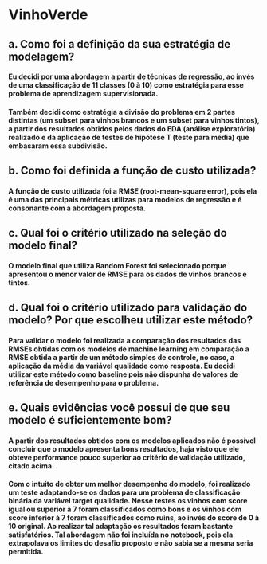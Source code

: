 # VinhoVerde

## a. Como foi a definição da sua estratégia de modelagem?
#### Eu decidi por uma abordagem a partir de técnicas de regressão, ao invés de uma classificação de 11 classes (0 à 10) como estratégia para esse problema de aprendizagem supervisionada.
#### Também decidi como estratégia a divisão do problema em 2 partes distintas (um subset para vinhos brancos e um subset para vinhos tintos), a partir dos resultados obtidos pelos dados do EDA (análise exploratória) realizado e da aplicação de testes de hipótese T (teste para média) que embasaram essa subdivisão.
## b. Como foi definida a função de custo utilizada?
#### A função de custo utilizada foi a RMSE (root-mean-square error), pois ela é uma das principais métricas utilizas para modelos de regressão e é consonante com a abordagem proposta.
## c. Qual foi o critério utilizado na seleção do modelo final?
#### O modelo final que utiliza Random Forest foi selecionado porque apresentou o menor valor de RMSE para os dados de vinhos brancos e tintos.
## d. Qual foi o critério utilizado para validação do modelo? Por que escolheu utilizar este método?
#### Para validar o modelo foi realizada a comparação dos resultados das RMSEs obtidas com os modelos de machine learning em comparação a RMSE obtida a partir de um método simples de controle, no caso, a aplicação da média da variável qualidade como resposta. Eu decidi utilizar este método como baseline pois não dispunha de valores de referência de desempenho para o problema.
## e. Quais evidências você possui de que seu modelo é suficientemente bom?
#### A partir dos resultados obtidos com os modelos aplicados não é possível concluir que o modelo apresenta bons resultados, haja visto que ele obteve performance pouco superior ao critério de validação utilizado, citado acima.
#### Com o intuito de obter um melhor desempenho do modelo, foi realizado um teste adaptando-se os dados para um problema de classificação binária da variável target qualidade. Nesse testes os vinhos com score igual ou superior à 7 foram classificados como bons e os vinhos com score inferior à 7 foram classificados como ruins, ao invés do score de 0 à 10 original. Ao realizar tal adaptação os resultados foram bastante satisfatórios. Tal abordagem não foi incluída no notebook, pois ela extrapolava os limites do desafio proposto e não sabia se a mesma seria permitida.  
